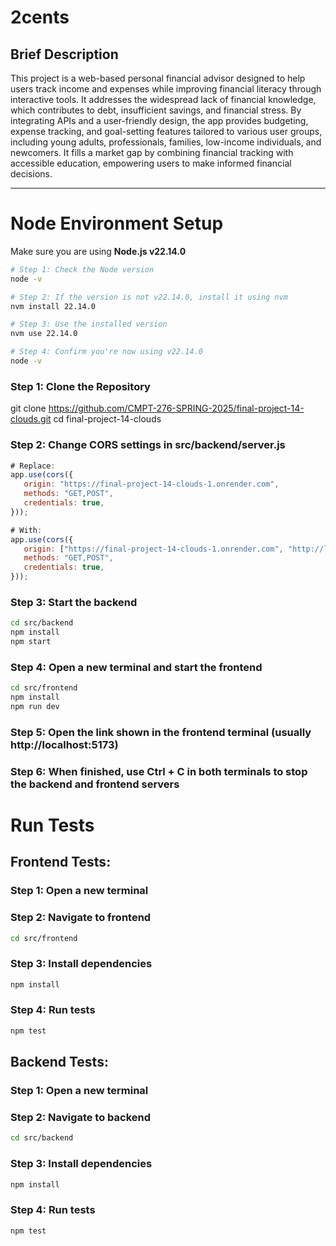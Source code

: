 #  2cents

## Brief Description
This project is a web-based personal financial advisor designed to help users track income and expenses while improving financial literacy through interactive tools. It addresses the widespread lack of financial knowledge, which contributes to debt, insufficient savings, and financial stress. By integrating APIs and a user-friendly design, the app provides budgeting, expense tracking, and goal-setting features tailored to various user groups, including young adults, professionals, families, low-income individuals, and newcomers. It fills a market gap by combining financial tracking with accessible education, empowering users to make informed financial decisions.

---

# Node Environment Setup

Make sure you are using **Node.js v22.14.0**

```bash
# Step 1: Check the Node version
node -v

# Step 2: If the version is not v22.14.0, install it using nvm
nvm install 22.14.0

# Step 3: Use the installed version
nvm use 22.14.0

# Step 4: Confirm you're now using v22.14.0
node -v
```
###
### Step 1: Clone the Repository
git clone https://github.com/CMPT-276-SPRING-2025/final-project-14-clouds.git
cd final-project-14-clouds

### Step 2: Change CORS settings in src/backend/server.js

```js
# Replace:
app.use(cors({
   origin: "https://final-project-14-clouds-1.onrender.com",
   methods: "GET,POST",
   credentials: true,
}));
```
```js
# With:
app.use(cors({
   origin: ["https://final-project-14-clouds-1.onrender.com", "http://localhost:5173"],
   methods: "GET,POST",
   credentials: true,
}));
```

### Step 3: Start the backend
```bash
cd src/backend
npm install
npm start
```

### Step 4: Open a new terminal and start the frontend
```bash
cd src/frontend
npm install
npm run dev
```

### Step 5: Open the link shown in the frontend terminal (usually http://localhost:5173)

### Step 6: When finished, use Ctrl + C in both terminals to stop the backend and frontend servers

# Run Tests

## Frontend Tests:

### Step 1: Open a new terminal

### Step 2: Navigate to frontend
```bash
cd src/frontend
```

### Step 3: Install dependencies
```bash
npm install
```

### Step 4: Run tests
```bash
npm test
```

## Backend Tests:

### Step 1: Open a new terminal
### Step 2: Navigate to backend
```bash
cd src/backend
```
### Step 3: Install dependencies
```bash
npm install
```
### Step 4: Run tests
```bash
npm test
```